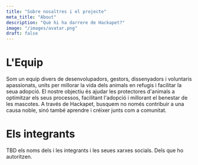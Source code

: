 ```yaml
---
title: "Sobre nosaltres i el projecte"
meta_title: "About"
description: "Què hi ha darrere de Hackapet?"
image: "/images/avatar.png"
draft: false
---
```


# L'Equip

Som un equip divers de desenvolupadors, gestors, dissenyadors i voluntaris apassionats, units per millorar la vida dels animals en refugis i facilitar la seua adopció. El nostre objectiu és ajudar les protectores d'animals a optimitzar els seus processos, facilitant l'adopció i millorant el benestar de les mascotes. A través de Hackapet, busquem no només contribuir a una causa noble, sinó també aprendre i créixer junts com a comunitat.

# Els integrants

TBD els noms dels i les integrants i les seues xarxes socials. Dels que ho autoritzen.
